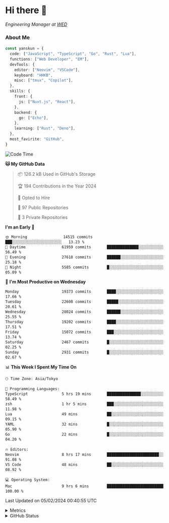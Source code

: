 # Hi there&nbsp;:wave:

<!-- ![Alt text](https://spotify-recently-played-readme.vercel.app/api?user=31kynbuubkiu3r4qh4hjuaglhfay) -->

_Engineering Manager at [WED](https://github.com/wedinc)_

### About Me

```ts
const yanskun = {
  code: ["JavaScript", "TypeScript", "Go", "Rust", "Lua"],
  functions: ["Web Developer", "EM"],
  devTools: {
    editor: ["Neovim", "VSCode"],
    keyboard: "HHKB",
    misc: ["tmux", "Copilot"],
  },
  skills: {
    front: {
      js: ["Nuxt.js", "React"],
    },
    backend: {
      go: ["Echo"],
    },
    learning: ["Rust", "Deno"],
  },
  most_favirite: "GitHub",
}
```

<!--START_SECTION:waka-->
![Code Time](http://img.shields.io/badge/Code%20Time-680%20hrs%2035%20mins-blue)

**🐱 My GitHub Data** 

> 📦 126.2 kB Used in GitHub's Storage 
 > 
> 🏆 194 Contributions in the Year 2024
 > 
> 💼 Opted to Hire
 > 
> 📜 97 Public Repositories 
 > 
> 🔑 3 Private Repositories 
 > 
**I'm an Early 🐤** 

```text
🌞 Morning                14515 commits       ███░░░░░░░░░░░░░░░░░░░░░░   13.23 % 
🌆 Daytime                61959 commits       ██████████████░░░░░░░░░░░   56.49 % 
🌃 Evening                27618 commits       ██████░░░░░░░░░░░░░░░░░░░   25.18 % 
🌙 Night                  5585 commits        █░░░░░░░░░░░░░░░░░░░░░░░░   05.09 % 
```
📅 **I'm Most Productive on Wednesday** 

```text
Monday                   19373 commits       ████░░░░░░░░░░░░░░░░░░░░░   17.66 % 
Tuesday                  22608 commits       █████░░░░░░░░░░░░░░░░░░░░   20.61 % 
Wednesday                28024 commits       ██████░░░░░░░░░░░░░░░░░░░   25.55 % 
Thursday                 19202 commits       ████░░░░░░░░░░░░░░░░░░░░░   17.51 % 
Friday                   15072 commits       ███░░░░░░░░░░░░░░░░░░░░░░   13.74 % 
Saturday                 2467 commits        █░░░░░░░░░░░░░░░░░░░░░░░░   02.25 % 
Sunday                   2931 commits        █░░░░░░░░░░░░░░░░░░░░░░░░   02.67 % 
```


📊 **This Week I Spent My Time On** 

```text
🕑︎ Time Zone: Asia/Tokyo

💬 Programming Languages: 
TypeScript               5 hrs 19 mins       ███████████████░░░░░░░░░░   58.49 % 
zsh                      1 hr 5 mins         ███░░░░░░░░░░░░░░░░░░░░░░   11.98 % 
Lua                      49 mins             ██░░░░░░░░░░░░░░░░░░░░░░░   09.15 % 
YAML                     32 mins             █░░░░░░░░░░░░░░░░░░░░░░░░   05.90 % 
Go                       22 mins             █░░░░░░░░░░░░░░░░░░░░░░░░   04.20 % 

🔥 Editors: 
Neovim                   8 hrs 17 mins       ███████████████████████░░   91.08 % 
VS Code                  48 mins             ██░░░░░░░░░░░░░░░░░░░░░░░   08.92 % 

💻 Operating System: 
Mac                      9 hrs 6 mins        █████████████████████████   100.00 % 
```


 Last Updated on 05/02/2024 00:40:55 UTC
<!--END_SECTION:waka-->

<details>
  <summary>Metrics</summary>
  <img src="https://github.com/yanskun/yanskun/blob/main/github-metrics.svg" alt="Metrics">
</details>

<details>
  <summary>GitHub Status</summary>
  <picture>
    <source media="(prefers-color-scheme: dark)" srcset="https://raw.githubusercontent.com/yanskun/yanskun/master/profile-summary-card-output/nord_dark/0-profile-details.svg">
   <img src="https://raw.githubusercontent.com/yanskun/yanskun/master/profile-summary-card-output/default/0-profile-details.svg">
  </picture>
  <br>
  <picture>
    <source media="(prefers-color-scheme: dark)" srcset="https://raw.githubusercontent.com/yanskun/yanskun/master/profile-summary-card-output/nord_dark/1-repos-per-language.svg">
   <img src="https://raw.githubusercontent.com/yanskun/yanskun/master/profile-summary-card-output/default/1-repos-per-language.svg">
  </picture>
  <picture>
    <source media="(prefers-color-scheme: dark)" srcset="https://raw.githubusercontent.com/yanskun/yanskun/master/profile-summary-card-output/nord_dark/2-most-commit-language.svg">
   <img src="https://raw.githubusercontent.com/yanskun/yanskun/master/profile-summary-card-output/default/2-most-commit-language.svg">
  </picture>
  <br>
  <picture>
    <source media="(prefers-color-scheme: dark)" srcset="https://raw.githubusercontent.com/yanskun/yanskun/master/profile-summary-card-output/nord_dark/3-stats.svg">
   <img src="https://raw.githubusercontent.com/yanskun/yanskun/master/profile-summary-card-output/default/3-stats.svg">
  </picture>
  <picture>
    <source media="(prefers-color-scheme: dark)" srcset="https://raw.githubusercontent.com/yanskun/yanskun/master/profile-summary-card-output/nord_dark/4-productive-time.svg">
   <img src="https://raw.githubusercontent.com/yanskun/yanskun/master/profile-summary-card-output/default/4-productive-time.svg">
  </picture>
</details>

